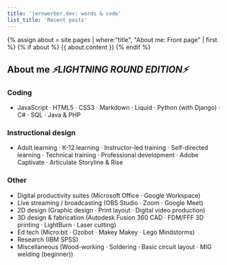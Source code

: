 ```yaml
---
title: 'jernwerber.dev: words & code'
list_title: 'Recent posts'
---
```


{% assign about = site.pages | where:"title", "About me: Front page" | first %}
{% if about %}
{{ about.content }}
{% endif %}

## About me _⚡️LIGHTNING ROUND EDITION⚡️_

### Coding
- JavaScript · HTML5 · CSS3 · Markdown · Liquid ·  Python (with Django) · C# · SQL · Java & PHP

### Instructional design
- Adult learning · K-12 learning · Instructor-led training · Self-directed learning · Technical training · Professional development · Adobe Captivate · Articulate Storyline & Rise

### Other
- Digital productivity suites (Microsoft Office · Google Workspace)
- Live streaming / broadcasting (OBS Studio · Zoom · Google Meet) 
- 2D design (Graphic design · Print layout · Digital video production)
- 3D design & fabrication (Autodesk Fusion 360 CAD · FDM/FFF 3D printing · LightBurn · Laser cutting)
- Ed tech (Micro:bit · Ozobot · Makey Makey · Lego Mindstorms)
- Research (IBM SPSS)
- Miscellaneous (Wood-working · Soldering · Basic circuit layout · MIG welding (beginner))

<!-- (This is a place for me to put things to show other people.) -->